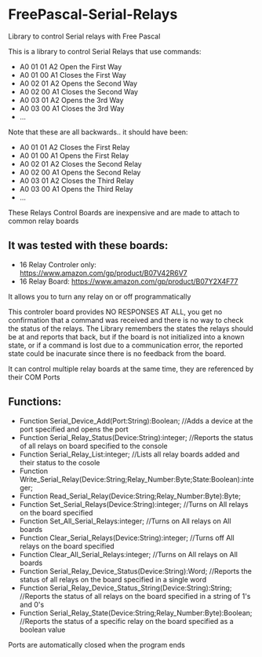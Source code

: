 # FreePascal-Serial-Relays
Library to control Serial relays with Free Pascal

This is a library to control Serial Relays that use commands:

* A0 01 01 A2 Open the First Way
* A0 01 00 A1 Closes the First Way
* A0 02 01 A2 Opens the Second Way
* A0 02 00 A1 Closes the Second Way
* A0 03 01 A2 Opens the 3rd Way
* A0 03 00 A1 Closes the 3rd Way
* ...

Note that these are all backwards.. it should have been:
* A0 01 01 A2 Closes the First Relay
* A0 01 00 A1 Opens the First Relay
* A0 02 01 A2 Closes the Second Relay
* A0 02 00 A1 Opens the Second Relay
* A0 03 01 A2 Closes the Third Relay
* A0 03 00 A1 Opens the Third Relay
* ...



These Relays Control Boards are inexpensive and are made to attach to common relay boards

It was tested with these boards:
--------------------------------
* 16 Relay Controler only:  https://www.amazon.com/gp/product/B07V42R6V7
* 16 Relay Board:    https://www.amazon.com/gp/product/B07Y2X4F77
 

It allows you to turn any relay on or off programmatically

This controler board provides NO RESPONSES AT ALL, you get no confirmation that a command was received and there is no way to check the status of the relays.
The Library remembers the states the relays should be at and reports that back, but if the board is not initialized into a known state, or if a command is lost due to a communication error, the reported state could be inacurate since there is no feedback from the board.

It can control multiple relay boards at the same time, they are referenced by their COM Ports


Functions:
----------
* Function Serial_Device_Add(Port:String):Boolean;  //Adds a device at the port specified and opens the port
* Function Serial_Relay_Status(Device:String):integer; //Reports the status of all relays on board specified to the console
* Function Serial_Relay_List:integer; //Lists all relay boards added and their status to the cosole
* Function Write_Serial_Relay(Device:String;Relay_Number:Byte;State:Boolean):integer;
* Function Read_Serial_Relay(Device:String;Relay_Number:Byte):Byte;
* Function Set_Serial_Relays(Device:String):integer;  //Turns on All relays on the board specified
* Function Set_All_Serial_Relays:integer; //Turns on All relays on All boards
* Function Clear_Serial_Relays(Device:String):integer; //Turns off All relays on the board specified
* Function Clear_All_Serial_Relays:integer; //Turns on All relays on All boards
* Function Serial_Relay_Device_Status(Device:String):Word; //Reports the status of all relays on the board specified in a single word
* Function Serial_Relay_Device_Status_String(Device:String):String; //Reports the status of all relays on the board specified in a string of 1's and 0's
* Function Serial_Relay_State(Device:String;Relay_Number:Byte):Boolean; //Reports the status of a specific relay on the board specified as a boolean value

Ports are automatically closed when the program ends
